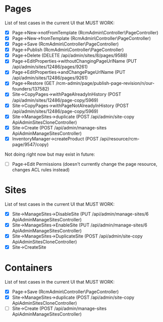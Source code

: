# Pages
List of test cases in the current UI that MUST WORK:
- [x] Page->New->notFromTemplate (RcmAdmin\Controller\PageController)
- [x] Page->New->fromTemplate (RcmAdmin\Controller\PageController)
- [x] Page->Save (RcmAdmin\Controller\PageController)
- [x] Page->Publish (RcmAdmin\Controller\PageController)
- [x] Page->Delete (DELETE /api/admin/sites/8/pages/9588)
- [x] Page->EditProperties->withoutChangingPageUrlName (PUT /api/admin/sites/12486/pages/9261)
- [x] Page->EditProperties->andChangePageUrlName (PUT /api/admin/sites/12486/pages/9261)
- [x] Page->Restore (GET /rcm-admin/page/publish-page-revision/n/our-founders/137582)
- [x] Site->CopyPages->withPageAlreadyInHistory (POST /api/admin/sites/12486/page-copy/5969)
- [x] Site->CopyPages->withPageNotAlreadyInHistory (POST /api/admin/sites/12486/page-copy/5969)
- [x] Site->ManageSites->duplicate (POST /api/admin/site-copy ApiAdminSitesCloneController)
- [x] Site->Create (POST /api/admin/manage-sites ApiAdminManageSitesController)
- [x] InventoryManager->createProduct (POST /api/resource/rcm-page/9547/copy)

Not doing right now but may exist in future:
- [ ] Page->Edit Permissions (doesn't currently change the page resource, changes ACL rules instead)

# Sites
List of test cases in the current UI that MUST WORK:
- [x] Site->ManageSites->DisableSite (PUT /api/admin/manage-sites/6 ApiAdminManageSitesController)
- [x] Site->ManageSites->EnableSite (PUT /api/admin/manage-sites/6 ApiAdminManageSitesController)
- [x] Site->ManageSites->DuplicateSite (POST /api/admin/site-copy ApiAdminSitesCloneController)
- [x] Site->CreateSite

# Containers
List of test cases in the current UI that MUST WORK:
- [x] Page->Save (RcmAdmin\Controller\PageController)
- [x] Site->ManageSites->duplicate (POST /api/admin/site-copy ApiAdminSitesCloneController)
- [ ] Site->Create (POST /api/admin/manage-sites ApiAdminManageSitesController)
